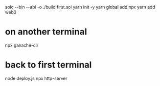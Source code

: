 solc --bin --abi -o ./build first.sol 
yarn init -y 
yarn global add npx 
yarn add web3 
# on another terminal  
npx ganache-cli 
# back to first terminal 
node deploy.js 
npx http-server 


